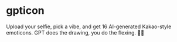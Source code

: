 # gpticon
Upload your selfie, pick a vibe, and get 16 AI-generated Kakao-style emoticons. GPT does the drawing, you do the flexing. 🐣✨
